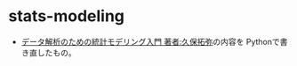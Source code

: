 # stats-modeling
-  [データ解析のための統計モデリング入門 著者:久保拓弥](http://hosho.ees.hokudai.ac.jp/~kubo/ce/IwanamiBook.html)の内容を
Pythonで書き直したもの。

